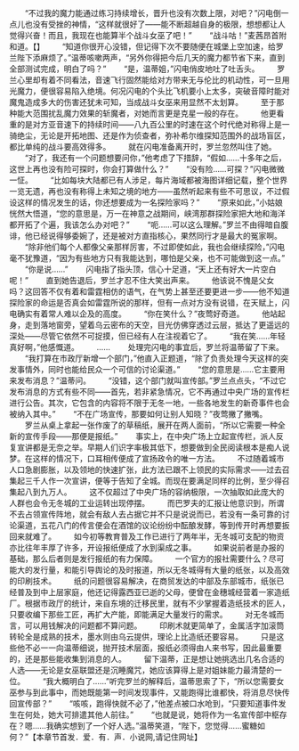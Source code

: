 　　“不过我的魔力能通过练习持续增长，晋升也没有次数上限，对吧？”闪电倒一点儿也没有受挫的神情，“这样就很好了——能不断超越自身的极限，想想都让人觉得兴奋！而且，我现在也能算半个战斗女巫了吧！”
　　“战斗咕！”麦茜昂首附和道。【】
　　“知道你很开心没错，但记得下次不要随便在城堡上空加速，给罗兰陛下添麻烦了。”温蒂咳嗽两声，“另外你得把今后几天的魔力都节省下来，直到全部测试完成，明白了吗？”
　　“是，温蒂姐，”闪电俏皮地吐了吐舌头。
　　罗兰心里却有着不同看法，音速飞行固然能给对方带来无与伦比的机动性，可一旦用光魔力，便很容易陷入绝境。何况闪电的个头比飞机要小上太多，突破音障时能对魔鬼造成多大的伤害还犹未可知，当成战斗女巫来用显然不太划算。
　　至于那种能大范围扰乱魔力效果的斩魔者，对她而言更是克星一般的存在。
　　他更看重的是对方亚音速下的持续时间——八九百公里的时速在这个时代绝对称得上是一骑绝尘，无论是开拓地图、还是作为侦查者，弥补希尔维探知范围外的战场盲区，都比单纯的战斗要高效得多。
　　就在闪电准备离开时，罗兰忽然叫住了她。
　　“对了，我还有一个问题想要问你，”他考虑了下措辞，“假如……十多年之后，这世上再也没有险可探时，你会打算做什么？”
　　“没有险……可探？”闪电微微一怔。
　　“比如每块大陆都已有人涉足，每片海域都被海图详细记载，整个世界一览无遗，再也没有称得上未知之境的地方——虽然听起来有些不可思议，不过假设这样的情况发生的话，你还想要成为一名探险家吗？”
　　“原来如此，”小姑娘恍然大悟道，“您的意思是，万一在神意之战期间，峡湾那群探险家把大地和海洋都开拓了个遍，我该怎么办对吧？”
　　“呃……可以这么理解。”罗兰不由得暗自腹诽，他已经说得够委婉了，还是被对方直指核心，果然同行才是最大的冤家啊。
　　“除非他们每个人都像父亲那样厉害，不过即使如此，我也会继续探险，”闪电毫不犹豫道，“因为有些地方只有我能达到，哪怕是父亲，也不可能做到这一点。”
　　“你是说……”
　　闪电指了指头顶，信心十足道，“天上还有好大一片空白呢！”
　　直到她告退后，罗兰才忍不住大笑出声来。
　　他该说不愧是父女吗？这回答不仅有着和雷霆相仿的语气，在气势上甚至还要更进一步——他不知道探险家的命运是否真会如雷霆所说的那样，但有一点对方没有说错，在天赋上，闪电确实有着常人难以企及的高度。
　　“你在笑什么？”夜莺好奇道。
　　他站起身，走到落地窗旁，望着乌云密布的天空，目光仿佛穿透过云层，抵达了更遥远的深处——尽管它依然不可捉摸，但已经有人在注视着它了。
　　“我在笑……年轻真好啊，”他感慨道。
　　……
　　处理完闪电的事宜后，罗兰将温蒂留了下来。
　　“我打算在市政厅新增一个部门，”他直入正题道，“除了负责处理今天这样的突发事情外，同时也能给民众一个可信的讨论渠道。”
　　“您的意思是……它主要用来发布消息？”温蒂问。
　　“没错，这个部门就叫宣传部。”罗兰点点头，“不过它发布消息的方式有些不同——首先，若非紧急情况，它不再通过中央广场的宣传栏进行公告。其次，它包含的内容将不限于无冬一地，一些各地发生的新奇事件也会被纳入其中。”
　　“不在广场宣传，那要如何让别人知晓？”夜莺撇了撇嘴。
　　罗兰从桌上拿起一张作废了的草稿纸，展开在两人面前，“所以它需要一种全新的宣传手段——那便是报纸。”
　　事实上，在中央广场上立起宣传栏，派人反复宣讲都是无奈之举。早期人们识字率极其低下，想要做到全民阅读根本是痴人说梦。在这样的情况下，口耳相传便成了宣扬政令的唯一方法。
　　不过随着城市人口急剧膨胀，以及领地的快速扩张，此方法已跟不上领民的实际需求——过去召集起三千人作一次宣讲，便等于告知了全城。而现在要满足同样的比例，至少得召集起八到九万人。
　　这不仅超过了中央广场的容纳极限，一次抽取如此庞大的人群也会令无冬城的工业运转出现停摆。
　　而巴罗夫的汇报让他意识到，所谓不去占领宣传阵地，就会有敌人去占据它并不只是说说而已，若没有一条可靠的讨论渠道，五花八门的传言便会在酒馆的议论纷纷中酝酿发酵，等到传开时再想要扳回来就难了。
　　如今初等教育普及工作已进行了两年半，无冬城可支配的物资亦比往年丰厚了许多，开设报纸便成了水到渠成之事。
　　如果说前者是办报的基础，那么后者则是发行报纸的有力保障。
　　一个官方的报社需要什么？尽可能大的发行量，和能引导舆论的及时报道，所以无冬城得有大量的纸张，以及高效的印刷技术。
　　纸的问题很容易解决，在商贸发达的中部及东部城市，纸张已经普及到中上层家庭，他还记得露西亚已逝的父母，便曾在金穗城经营着一家造纸厂。根据市政厅的统计，来自东境的迁移民里，就有不少掌握着造纸技术的匠人，只要收编下那些工匠，再扩大产能，即能满足大量发行的需求。
　　对无冬城而言，可以用钱解决的问题都不算问题。
　　印刷术就更简单了，金属活字加滚筒转轮全是成熟的技术，墨水则由乌云提供，理论上比造纸还要容易。
　　只是这些他不必一一向温蒂细说，抛开技术层面，报纸必须得由人来书写，因此最重要的，还是那些能收集到消息的人。
　　留下温蒂，正是想让她挑选出几名合适的人选——无论是女巫联盟还是沉睡魔咒，她应该算得上是对姐妹能力最清楚的一位。
　　“我大概明白了……”听完罗兰的解释后，温蒂思索了下，“所以您需要女巫参与到此事中，而她既能第一时间发现事件，又能跑得比谁都快，将消息尽快传回宣传部？”
　　“咳咳，跑得快就不必了，”他差点被口水呛到，“只要知道事件发生在何处，她大可排遣其他人前往。”
　　“也就是说，她将作为一名宣传部中枢存在？嗯……我确实想到了一个好人选。”温蒂笑道，“陛下，您觉得……蜜糖如何？”【本章节首发．爱．有．声．小说网,请记住网址】